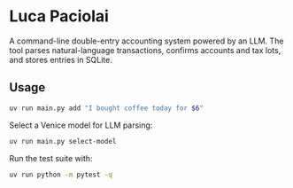 # Luca Paciolai

A command-line double-entry accounting system powered by an LLM. The tool parses natural-language transactions, confirms accounts and tax lots, and stores entries in SQLite.

## Usage

```bash
uv run main.py add "I bought coffee today for $6"
```

Select a Venice model for LLM parsing:

```bash
uv run main.py select-model
```

Run the test suite with:

```bash
uv run python -m pytest -q
```

